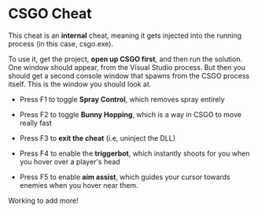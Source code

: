 # CSGO Cheat

This cheat is an **internal** cheat, meaning it gets injected into the running process (in this case, csgo.exe). 

To use it, get the project, **open up CSGO first**, and then run the solution. One window should appear, from the Visual Studio process.
But then you should get a second console window that spawns from the CSGO process itself. This is the window you should look at.

- Press F1 to toggle **Spray Control**, which removes spray entirely

- Press F2 to toggle **Bunny Hopping**, which is a way in CSGO to move really fast

- Press F3 to **exit the cheat** (i.e, uninject the DLL)

- Press F4 to enable the **triggerbot**, which instantly shoots for you when you hover over a player's head

- Press F5 to enable **aim assist**, which guides your cursor towards enemies when you hover near them.


Working to add more!
